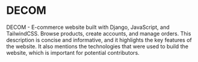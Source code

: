 # DECOM
DECOM - E-commerce website built with Django, JavaScript, and TailwindCSS. Browse products, create accounts, and manage orders.  This description is concise and informative, and it highlights the key features of the website. It also mentions the technologies that were used to build the website, which is important for potential contributors.

